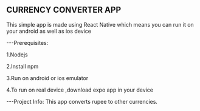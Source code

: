 ## CURRENCY CONVERTER APP
This simple app is made using React Native which means you can run it on your android as well as ios device

---Prerequisites:

1.Nodejs 

2.Install npm
  
3.Run on android or ios emulator

4.To run on real device ,download expo app in your device
  
  
---Project Info:
This app converts rupee to other currencies.

